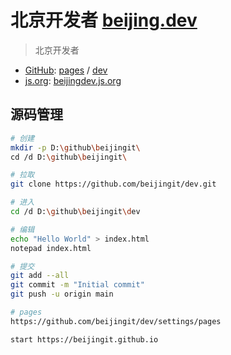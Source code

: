 # 北京开发者 [beijing.dev](https://beijing.dev/)

> 北京开发者

- [GitHub](https://github.com/): [pages](https://pages.github.com/) / [dev](https://github.com/beijingit/dev)
- [js.org](https://js.org/): [beijingdev.js.org](https://beijingdev.js.org)

## 源码管理

```bash
# 创建
mkdir -p D:\github\beijingit\
cd /d D:\github\beijingit\

# 拉取
git clone https://github.com/beijingit/dev.git

# 进入
cd /d D:\github\beijingit\dev

# 编辑
echo "Hello World" > index.html
notepad index.html

# 提交
git add --all
git commit -m "Initial commit"
git push -u origin main

# pages
https://github.com/beijingit/dev/settings/pages

start https://beijingit.github.io

```
